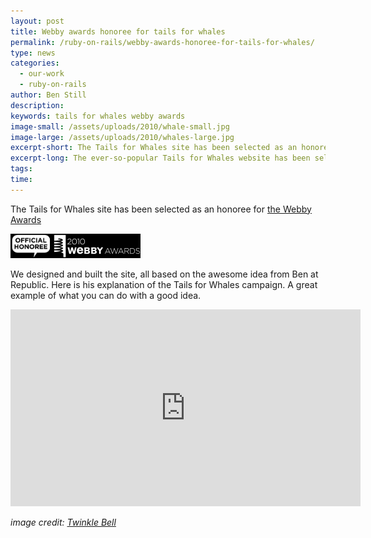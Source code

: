 ```yaml
---
layout: post
title: Webby awards honoree for tails for whales
permalink: /ruby-on-rails/webby-awards-honoree-for-tails-for-whales/
type: news
categories:
  - our-work
  - ruby-on-rails
author: Ben Still
description:
keywords: tails for whales webby awards
image-small: /assets/uploads/2010/whale-small.jpg
image-large: /assets/uploads/2010/whales-large.jpg
excerpt-short: The Tails for Whales site has been selected as an honoree for the Webby Awards.
excerpt-long: The ever-so-popular Tails for Whales website has been selected as an honoree for the Webby Awards and we coudn't be more excited. Here's a video showing you what's possible when great minds and awesome skills come together.
tags:
time:
---
```


The Tails for Whales site has been selected as an honoree for [the Webby Awards](http://www.webbyawards.com/webbys/current_honorees.php?media_id=96&season=14)

![2010 Webby Awards Official Honoree](/assets/uploads/2010/webby-awards-official-honoree.jpg)

We designed and built the site, all based on the awesome idea from Ben at Republic. Here is his explanation of the Tails for Whales campaign. A great example of what you can do with a good idea.

<iframe width="560" height="315" src="https://www.youtube.com/embed/v6iGXFEEOOU?rel=0" frameborder="0" allow="autoplay; encrypted-media" allowfullscreen></iframe>

*image credit: [Twinkle Bell](https://www.flickr.com/photos/twinklebell/)*
